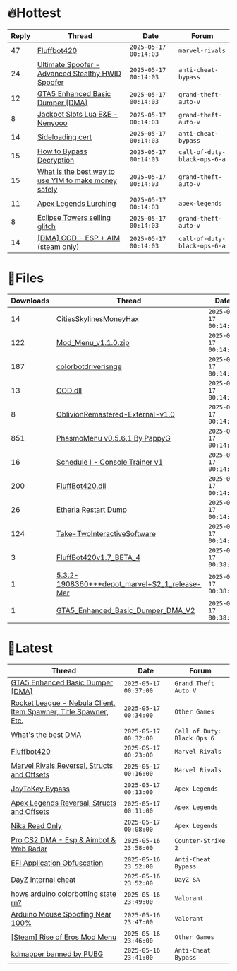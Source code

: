 # 🔥Hottest
|Reply|Thread|Date|Forum|
|-----|------|----|-----|
|47|[Fluffbot420](https://%75%6E%6B%6E%6F%77%6E%63%68%65%61%74%73.%6D%65/%66%6F%72%75%6D/marvel-rivals/700017-fluffbot420.html)|`2025-05-17 00:14:03`|`marvel-rivals`|
|24|[Ultimate Spoofer &#45; Advanced Stealthy HWID Spoofer](https://%75%6E%6B%6E%6F%77%6E%63%68%65%61%74%73.%6D%65/%66%6F%72%75%6D/anti-cheat-bypass/700067-ultimate-spoofer-advanced-stealthy-hwid-spoofer.html)|`2025-05-17 00:14:03`|`anti-cheat-bypass`|
|12|[GTA5 Enhanced Basic Dumper &#91;DMA&#93;](https://%75%6E%6B%6E%6F%77%6E%63%68%65%61%74%73.%6D%65/%66%6F%72%75%6D/grand-theft-auto-v/700169-gta5-enhanced-basic-dumper-dma.html)|`2025-05-17 00:14:03`|`grand-theft-auto-v`|
|8|[Jackpot Slots Lua E&E &#45; Nenyooo](https://%75%6E%6B%6E%6F%77%6E%63%68%65%61%74%73.%6D%65/%66%6F%72%75%6D/grand-theft-auto-v/700161-jackpot-slots-lua-nenyooo.html)|`2025-05-17 00:14:03`|`grand-theft-auto-v`|
|14|[Sideloading cert](https://%75%6E%6B%6E%6F%77%6E%63%68%65%61%74%73.%6D%65/%66%6F%72%75%6D/anti-cheat-bypass/700219-sideloading-cert.html)|`2025-05-17 00:14:03`|`anti-cheat-bypass`|
|15|[How to Bypass Decryption](https://%75%6E%6B%6E%6F%77%6E%63%68%65%61%74%73.%6D%65/%66%6F%72%75%6D/call-of-duty-black-ops-6-a/699974-bypass-decryption.html)|`2025-05-17 00:14:03`|`call-of-duty-black-ops-6-a`|
|15|[What is the best way to use YIM to make money safely](https://%75%6E%6B%6E%6F%77%6E%63%68%65%61%74%73.%6D%65/%66%6F%72%75%6D/grand-theft-auto-v/700395-yim-money-safely.html)|`2025-05-17 00:14:03`|`grand-theft-auto-v`|
|11|[Apex Legends Lurching](https://%75%6E%6B%6E%6F%77%6E%63%68%65%61%74%73.%6D%65/%66%6F%72%75%6D/apex-legends/700420-apex-legends-lurching.html)|`2025-05-17 00:14:03`|`apex-legends`|
|8|[Eclipse Towers selling glitch](https://%75%6E%6B%6E%6F%77%6E%63%68%65%61%74%73.%6D%65/%66%6F%72%75%6D/grand-theft-auto-v/700242-eclipse-towers-selling-glitch.html)|`2025-05-17 00:14:03`|`grand-theft-auto-v`|
|14|[&#91;DMA&#93; COD &#45; ESP &#43; AIM &#40;steam only&#41;](https://%75%6E%6B%6E%6F%77%6E%63%68%65%61%74%73.%6D%65/%66%6F%72%75%6D/call-of-duty-black-ops-6-a/700409-dma-cod-esp-aim-steam.html)|`2025-05-17 00:14:03`|`call-of-duty-black-ops-6-a`|
# 📄Files
|Downloads|Thread|Date|
|---------|------|----|
|14|[CitiesSkylinesMoneyHax](https://%75%6E%6B%6E%6F%77%6E%63%68%65%61%74%73.%6D%65/%66%6F%72%75%6D/downloads.php?do=file&id=49754)|`2025-05-17 00:14:03`|
|122|[Mod&#95;Menu&#95;v1&#46;1&#46;0&#46;zip](https://%75%6E%6B%6E%6F%77%6E%63%68%65%61%74%73.%6D%65/%66%6F%72%75%6D/downloads.php?do=file&id=49751)|`2025-05-17 00:14:03`|
|187|[colorbotdriverisnge](https://%75%6E%6B%6E%6F%77%6E%63%68%65%61%74%73.%6D%65/%66%6F%72%75%6D/downloads.php?do=file&id=49749)|`2025-05-17 00:14:03`|
|13|[COD&#46;dll](https://%75%6E%6B%6E%6F%77%6E%63%68%65%61%74%73.%6D%65/%66%6F%72%75%6D/downloads.php?do=file&id=49748)|`2025-05-17 00:14:03`|
|8|[OblivionRemastered&#45;External&#45;v1&#46;0](https://%75%6E%6B%6E%6F%77%6E%63%68%65%61%74%73.%6D%65/%66%6F%72%75%6D/downloads.php?do=file&id=49746)|`2025-05-17 00:14:03`|
|851|[PhasmoMenu v0&#46;5&#46;6&#46;1 By PappyG](https://%75%6E%6B%6E%6F%77%6E%63%68%65%61%74%73.%6D%65/%66%6F%72%75%6D/downloads.php?do=file&id=49741)|`2025-05-17 00:14:03`|
|16|[Schedule I &#45; Console Trainer v1](https://%75%6E%6B%6E%6F%77%6E%63%68%65%61%74%73.%6D%65/%66%6F%72%75%6D/downloads.php?do=file&id=49740)|`2025-05-17 00:14:03`|
|200|[FluffBot420&#46;dll](https://%75%6E%6B%6E%6F%77%6E%63%68%65%61%74%73.%6D%65/%66%6F%72%75%6D/downloads.php?do=file&id=49739)|`2025-05-17 00:14:03`|
|26|[Etheria Restart Dump](https://%75%6E%6B%6E%6F%77%6E%63%68%65%61%74%73.%6D%65/%66%6F%72%75%6D/downloads.php?do=file&id=49736)|`2025-05-17 00:14:03`|
|124|[Take&#45;TwoInteractiveSoftware](https://%75%6E%6B%6E%6F%77%6E%63%68%65%61%74%73.%6D%65/%66%6F%72%75%6D/downloads.php?do=file&id=49735)|`2025-05-17 00:14:03`|
|3|[FluffBot420v1&#46;7&#95;BETA&#95;4](https://%75%6E%6B%6E%6F%77%6E%63%68%65%61%74%73.%6D%65/%66%6F%72%75%6D/downloads.php?do=file&id=49778)|`2025-05-17 00:38:35`|
|1|[5&#46;3&#46;2&#45;1908360&#43;&#43;&#43;depot&#95;marvel&#43;S2&#95;1&#95;release&#45;Mar](https://%75%6E%6B%6E%6F%77%6E%63%68%65%61%74%73.%6D%65/%66%6F%72%75%6D/downloads.php?do=file&id=49767)|`2025-05-17 00:38:35`|
|1|[GTA5&#95;Enhanced&#95;Basic&#95;Dumper&#95;DMA&#95;V2](https://%75%6E%6B%6E%6F%77%6E%63%68%65%61%74%73.%6D%65/%66%6F%72%75%6D/downloads.php?do=file&id=49744)|`2025-05-17 00:38:35`|
# 💬Latest
|Thread|Date|Forum|
|------|----|-----|
|[GTA5 Enhanced Basic Dumper &#91;DMA&#93;](https://%75%6E%6B%6E%6F%77%6E%63%68%65%61%74%73.%6D%65/%66%6F%72%75%6D/grand-theft-auto-v/700169-gta5-enhanced-basic-dumper-dma.html)|`2025-05-17 00:37:00`|`Grand Theft Auto V`|
|[Rocket League &#45; Nebula Client, Item Spawner, Title Spawner, Etc&#46;](https://%75%6E%6B%6E%6F%77%6E%63%68%65%61%74%73.%6D%65/%66%6F%72%75%6D/other-games/696293-rocket-league-nebula-client-item-spawner-title-spawner-etc.html)|`2025-05-17 00:34:00`|`Other Games`|
|[What's the best DMA](https://%75%6E%6B%6E%6F%77%6E%63%68%65%61%74%73.%6D%65/%66%6F%72%75%6D/call-of-duty-black-ops-6-a/698748-whats-dma.html)|`2025-05-17 00:32:00`|`Call of Duty: Black Ops 6`|
|[Fluffbot420](https://%75%6E%6B%6E%6F%77%6E%63%68%65%61%74%73.%6D%65/%66%6F%72%75%6D/marvel-rivals/700017-fluffbot420.html)|`2025-05-17 00:23:00`|`Marvel Rivals`|
|[Marvel Rivals Reversal, Structs and Offsets](https://%75%6E%6B%6E%6F%77%6E%63%68%65%61%74%73.%6D%65/%66%6F%72%75%6D/marvel-rivals/652967-marvel-rivals-reversal-structs-offsets.html)|`2025-05-17 00:16:00`|`Marvel Rivals`|
|[JoyToKey Bypass](https://%75%6E%6B%6E%6F%77%6E%63%68%65%61%74%73.%6D%65/%66%6F%72%75%6D/apex-legends/699352-joytokey-bypass.html)|`2025-05-17 00:13:00`|`Apex Legends`|
|[Apex Legends Reversal, Structs and Offsets](https://%75%6E%6B%6E%6F%77%6E%63%68%65%61%74%73.%6D%65/%66%6F%72%75%6D/apex-legends/319804-apex-legends-reversal-structs-offsets.html)|`2025-05-17 00:11:00`|`Apex Legends`|
|[Nika Read Only](https://%75%6E%6B%6E%6F%77%6E%63%68%65%61%74%73.%6D%65/%66%6F%72%75%6D/apex-legends/640853-nika-read.html)|`2025-05-17 00:08:00`|`Apex Legends`|
|[Pro CS2 DMA &#45; Esp & Aimbot & Web Radar](https://%75%6E%6B%6E%6F%77%6E%63%68%65%61%74%73.%6D%65/%66%6F%72%75%6D/counter-strike-2-a/656442-pro-cs2-dma-esp-aimbot-web-radar.html)|`2025-05-16 23:58:00`|`Counter-Strike 2`|
|[EFI Application Obfuscation](https://%75%6E%6B%6E%6F%77%6E%63%68%65%61%74%73.%6D%65/%66%6F%72%75%6D/anti-cheat-bypass/700760-efi-application-obfuscation.html)|`2025-05-16 23:52:00`|`Anti-Cheat Bypass`|
|[DayZ internal cheat](https://%75%6E%6B%6E%6F%77%6E%63%68%65%61%74%73.%6D%65/%66%6F%72%75%6D/dayz-sa/651088-dayz-internal-cheat.html)|`2025-05-16 23:52:00`|`DayZ SA`|
|[hows arduino colorbotting state rn?](https://%75%6E%6B%6E%6F%77%6E%63%68%65%61%74%73.%6D%65/%66%6F%72%75%6D/valorant/700830-hows-arduino-colorbotting-rn.html)|`2025-05-16 23:49:00`|`Valorant`|
|[Arduino Mouse Spoofing Near 100%](https://%75%6E%6B%6E%6F%77%6E%63%68%65%61%74%73.%6D%65/%66%6F%72%75%6D/valorant/700844-arduino-mouse-spoofing-near-100-a.html)|`2025-05-16 23:47:00`|`Valorant`|
|[&#91;Steam&#93; Rise of Eros Mod Menu](https://%75%6E%6B%6E%6F%77%6E%63%68%65%61%74%73.%6D%65/%66%6F%72%75%6D/other-games/699658-steam-rise-eros-mod-menu.html)|`2025-05-16 23:46:00`|`Other Games`|
|[kdmapper banned by PUBG](https://%75%6E%6B%6E%6F%77%6E%63%68%65%61%74%73.%6D%65/%66%6F%72%75%6D/anti-cheat-bypass/700798-kdmapper-banned-pubg.html)|`2025-05-16 23:41:00`|`Anti-Cheat Bypass`|
